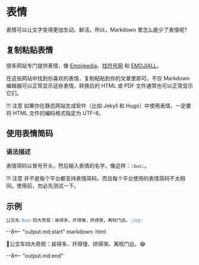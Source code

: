 # 表情

表情可以让文字变得更加生动、鲜活。所以，Markdown 里怎么能少了表情呢?

## 复制粘贴表情

很多网站专门提供表情，像 [Emojipedia]、[找符号网] 和 [EMOJIALL]。

在这些网站中找到你喜欢的表情，复制粘贴到你的文章里即可。不仅 Markdown 编辑器可以正常显示这些表情，转换后的 HTML 或 PDF 文件通常也可以正常显示它们。

!!! 注意
    如果你在静态网站生成软件（比如 Jekyll 和 Hugo）中使用表情，一定要将 HTML 文件的编码格式指定为 UTF-8。

[Emojipedia]: https://emojipedia.org/ "Emojipedia网站"
[找符号网]: https://www.zfuhao.com/ "找符号网"
[EMOJIALL]: https://www.emojiall.com/zh-hans "EmojiAll中文网站"

## 使用表情简码

### 语法描述

表情简码以冒号开头，然后输入表情的名字。像这样：`:bus:`。

!!! 注意
    并不是每个平台都支持表情简码，而且每个平台使用的表情简码不太相同。使用前，勿必先测试一下。

## 示例

```markdown
公交车:bus:四大奇观：装得多，开得慢，挤得哭，离校门远。:joy:
```

--8<-- "output.md:start"
    markdown: html
<p>🚌公交车四大奇观：装得多、开得慢、挤得哭、离校门远。😂</p>
--8<-- "output.md:end"


